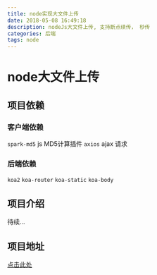 ```yaml
---
title: node实现大文件上传
date: 2018-05-08 16:49:18
description: nodeJs大文件上传, 支持断点续传， 秒传
categories: 后端
tags: node
---
```

# node大文件上传

## 项目依赖

### 客户端依赖
`spark-md5` js MD5计算插件
`axios` ajax 请求

### 后端依赖

`koa2` `koa-router` `koa-static` `koa-body`


## 项目介绍

待续...

## 项目地址

[点击此处](https://github.com/curiositycigar/nodeUpload)